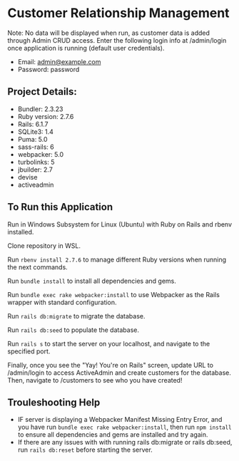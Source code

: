 # Customer Relationship Management

Note: No data will be displayed when run, as customer data is added through Admin CRUD access. Enter the following login info at /admin/login once application is running (default user credentials).
* Email: admin@example.com
* Password: password

## Project Details:

* Bundler: 2.3.23
* Ruby version: 2.7.6
* Rails: 6.1.7
* SQLite3: 1.4
* Puma: 5.0
* sass-rails: 6
* webpacker: 5.0
* turbolinks: 5
* jbuilder: 2.7
* devise
* activeadmin

## To Run this Application

Run in Windows Subsystem for Linux (Ubuntu) with Ruby on Rails and rbenv installed.

Clone repository in WSL.

Run `rbenv install 2.7.6` to manage different Ruby versions when running the next commands.

Run `bundle install` to install all dependencies and gems.

Run `bundle exec rake webpacker:install` to use Webpacker as the Rails wrapper with standard configuration.

Run `rails db:migrate` to migrate the database.

Run `rails db:seed` to populate the database.

Run `rails s` to start the server on your localhost, and navigate to the specified port.

Finally, once you see the "Yay! You're on Rails" screen, update URL to /admin/login to access ActiveAdmin and create customers for the database. Then, navigate to /customers to see who you have created!

## Trouleshooting Help

* IF server is displaying a Webpacker Manifest Missing Entry Error, and you have run `bundle exec rake webpacker:install`, then run `npm install` to ensure all dependencies and gems are installed and try again.
* If there are any issues with with running rails db:migrate or rails db:seed, run `rails db:reset` before starting the server.
